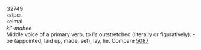 <body>
  <p>G2749<br>  κεῖμαι  <br> keimai  <br><i>ki‘-mahee </i><br>Middle voice of a primary verb; to <i>lie</i> outstretched (literally or figuratively): - be (appointed, laid up, made, set), lay, lie. Compare <a href="g5087.htm">5087</a> <br></p>
 </body>